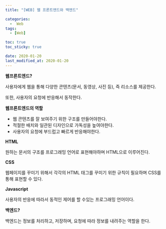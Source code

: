 ```yaml
---
title: "[WEB] 웹 프론트엔드와 백엔드"

categories:
  -  Web
tags:
  - [Web]

toc: true
toc_sticky: true

date: 2020-01-20
last_modified_at: 2020-01-20
---
```


**웹프론트엔드?**

사용자에게 웹을 통해 다양한 콘텐츠(문서, 동영상, 사진 등), 즉 리소스를 제공한다.

또한, 사용자의 요청에 반응해서 동작한다.

**웹프론트엔드의 역할**

- 웹 콘텐츠를 잘 보여주기 위한 구조를 만들어야한다.
- 적절한 배치와 일관된 디자인으로 가독성을 높여야한다.
- 사용자의 요청에 부드럽고 빠르게 반응해야한다.

**HTML**

원하는 문서의 구조를 프로그래밍 언어로 표현해야하며 HTML으로 이루어진다.

**CSS**

웹페이지를 꾸미기 위해서 각각의 HTML 태그를 꾸미기 위한 규칙이 필요하며 CSS를 통해 표현할 수 있다.

**Javascript**

사용자의 반응에 따라서 동적인 제어를 할 수있는 프로그래밍 언어이다.

**백엔드?**

백엔드는 정보를 처리하고, 저장하며, 요청에 따라 정보를 내려주는 역할을 한다.
